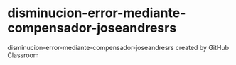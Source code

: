 # disminucion-error-mediante-compensador-joseandresrs
disminucion-error-mediante-compensador-joseandresrs created by GitHub Classroom
